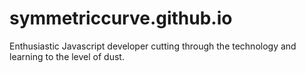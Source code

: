 # symmetriccurve.github.io

Enthusiastic Javascript developer cutting through the technology and learning to the level of dust.

